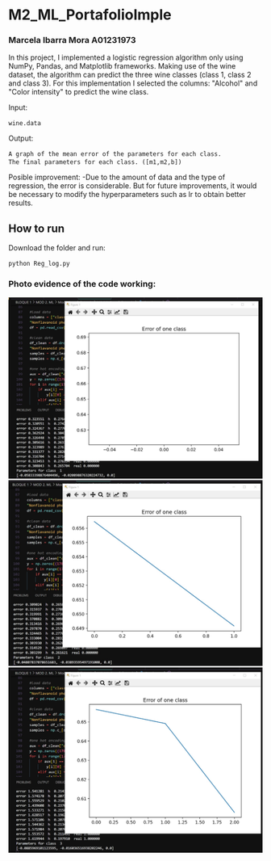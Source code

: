 # M2_ML_PortafolioImple
### Marcela Ibarra Mora A01231973

In this project, I implemented a logistic regression algorithm only using NumPy, Pandas, and Matplotlib frameworks. Making use of the wine dataset, the algorithm can predict the three wine classes (class 1, class 2 and class 3). For this implementation I selected the columns: "Alcohol" and "Color intensity" to predict the wine class. 


Input: 

	wine.data
	
Output: 

	A graph of the mean error of the parameters for each class.
	The final parameters for each class. ([m1,m2,b])

Posible improvement: 
	-Due to the amount of data and the type of regression, the error is considerable. But for future improvements, it would be necessary to modify the hyperparameters such as lr to obtain better results.
	
## How to run

Download the folder and run:

	python Reg_log.py
	
### Photo evidence of the code working:
  ![Class 1](https://github.com/maribarram/M2_ML_PortafolioImple/blob/main/ImplemetacionSinFramework/Image1.jpg)
  ![Class 1](https://github.com/maribarram/M2_ML_PortafolioImple/blob/main/ImplemetacionSinFramework/image2.jpg)
  ![Class 1](https://github.com/maribarram/M2_ML_PortafolioImple/blob/main/ImplemetacionSinFramework/image3.jpg)
  
